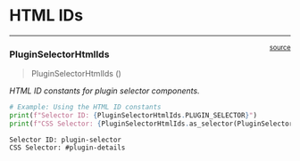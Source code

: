 # HTML IDs


<!-- WARNING: THIS FILE WAS AUTOGENERATED! DO NOT EDIT! -->

------------------------------------------------------------------------

<a
href="https://github.com/cj-mills/cjm-fasthtml-plugins/blob/main/cjm_fasthtml_plugins/components/html_ids.py#L9"
target="_blank" style="float:right; font-size:smaller">source</a>

### PluginSelectorHtmlIds

>  PluginSelectorHtmlIds ()

*HTML ID constants for plugin selector components.*

``` python
# Example: Using the HTML ID constants
print(f"Selector ID: {PluginSelectorHtmlIds.PLUGIN_SELECTOR}")
print(f"CSS Selector: {PluginSelectorHtmlIds.as_selector(PluginSelectorHtmlIds.PLUGIN_DETAILS)}")
```

    Selector ID: plugin-selector
    CSS Selector: #plugin-details
